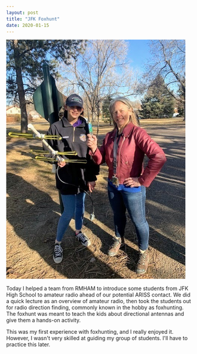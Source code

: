 ```yaml
---
layout: post
title: "JFK Foxhunt"
date: 2020-01-15
---
```


![Cheyenne Sterner N0CKS and Heather Randall with ARDF foxhunt gear](/assets/2020-01-15-jfk-foxhunt.JPG)

Today I helped a team from RMHAM to introduce some students from JFK High School to amateur radio
ahead of our potential ARISS contact. We did a quick lecture as an overview of amateur radio, then
took the students out for radio direction finding, commonly known in the hobby as foxhunting. The
foxhunt was meant to teach the kids about directional antennas and give them a hands-on activity.

This was my first experience with foxhunting, and I really enjoyed it. However, I wasn't very
skilled at guiding my group of students. I'll have to practice this later.
